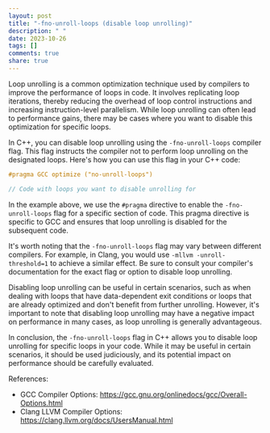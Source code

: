 ```yaml
---
layout: post
title: "-fno-unroll-loops (disable loop unrolling)"
description: " "
date: 2023-10-26
tags: []
comments: true
share: true
---
```


Loop unrolling is a common optimization technique used by compilers to improve the performance of loops in code. It involves replicating loop iterations, thereby reducing the overhead of loop control instructions and increasing instruction-level parallelism. While loop unrolling can often lead to performance gains, there may be cases where you want to disable this optimization for specific loops.

In C++, you can disable loop unrolling using the `-fno-unroll-loops` compiler flag. This flag instructs the compiler not to perform loop unrolling on the designated loops. Here's how you can use this flag in your C++ code:

```cpp
#pragma GCC optimize ("no-unroll-loops")

// Code with loops you want to disable unrolling for
```

In the example above, we use the `#pragma` directive to enable the `-fno-unroll-loops` flag for a specific section of code. This pragma directive is specific to GCC and ensures that loop unrolling is disabled for the subsequent code.

It's worth noting that the `-fno-unroll-loops` flag may vary between different compilers. For example, in Clang, you would use `-mllvm -unroll-threshold=1` to achieve a similar effect. Be sure to consult your compiler's documentation for the exact flag or option to disable loop unrolling.

Disabling loop unrolling can be useful in certain scenarios, such as when dealing with loops that have data-dependent exit conditions or loops that are already optimized and don't benefit from further unrolling. However, it's important to note that disabling loop unrolling may have a negative impact on performance in many cases, as loop unrolling is generally advantageous.

In conclusion, the `-fno-unroll-loops` flag in C++ allows you to disable loop unrolling for specific loops in your code. While it may be useful in certain scenarios, it should be used judiciously, and its potential impact on performance should be carefully evaluated.

References:
- GCC Compiler Options: https://gcc.gnu.org/onlinedocs/gcc/Overall-Options.html
- Clang LLVM Compiler Options: https://clang.llvm.org/docs/UsersManual.html